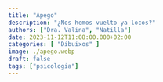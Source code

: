 ```yaml
---
title: "Apego"
description: "¿Nos hemos vuelto ya locos?"
authors: ["Dra. Valina", "Natilla"]
date: 2023-11-12T11:08:00.000+02:00
categories: [ "Dibuixos" ]
image: ./apego.webp
draft: false
tags: ["psicologia"]
---
```

